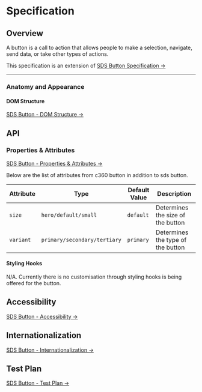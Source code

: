 # Specification

## Overview

A button is a call to action that allows people to make a selection, navigate, send data, or take other types of actions.

This specification is an extension of [SDS Button Specification &rarr;](https://github.com/salesforce-ux/salesforce-design-system/blob/main/packages/sds-components/src/button/button.spec.md)

---

### Anatomy and Appearance

#### DOM Structure

[SDS Button - DOM Structure &rarr;](https://github.com/salesforce-ux/salesforce-design-system/blob/main/packages/sds-components/src/button/button.spec.md#dom-structure)

## API

### Properties & Attributes

[SDS Button - Properties & Attributes &rarr;](https://github.com/salesforce-ux/salesforce-design-system/blob/main/packages/sds-components/src/button/button.spec.md#properties--attributes)

Below are the list of attributes from c360 button in addition to sds button.

| Attribute | Type                         | Default Value | Description                       |
| --------- | ---------------------------- | ------------- | --------------------------------- |
| `size`    | `hero/default/small`         | `default`     | Determines the size of the button |
| `variant` | `primary/secondary/tertiary` | `primary`     | Determines the type of the button |

#### Styling Hooks

N/A. Currently there is no customisation through styling hooks is being offered for the button.

## Accessibility

[SDS Button - Accessibility &rarr;](https://github.com/salesforce-ux/salesforce-design-system/blob/main/packages/sds-components/src/button/button.spec.md#accessibility)

## Internationalization

[SDS Button - Internationalization &rarr;](https://github.com/salesforce-ux/salesforce-design-system/blob/main/packages/sds-components/src/button/button.spec.md#internationalization)

## Test Plan

[SDS Button - Test Plan &rarr;](https://github.com/salesforce-ux/salesforce-design-system/blob/main/packages/sds-components/src/button/button.spec.md#test-plan)
